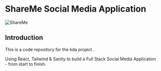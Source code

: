 # ShareMe Social Media Application
![ShareMe](https://i.ibb.co/8cLfj3X/image.png)

## Introduction
This is a code repository for the kda project .

Using React, Tailwind & Sanity to build a Full Stack Social Media Application - from start to finish.

